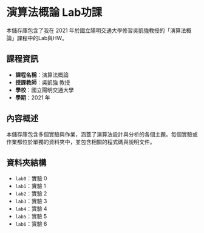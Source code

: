 # 演算法概論 Lab功課

本儲存庫包含了我在 2021 年於國立陽明交通大學修習吳凱強教授的「演算法概論」課程中的Lab與HW。

## 課程資訊

- **課程名稱**：演算法概論
- **授課教師**：吳凱強 教授
- **學校**：國立陽明交通大學
- **學期**：2021 年

## 內容概述

本儲存庫包含多個實驗與作業，涵蓋了演算法設計與分析的各個主題。每個實驗或作業都位於單獨的資料夾中，並包含相關的程式碼與說明文件。

## 資料夾結構

- `lab0`：實驗 0
- `lab1`：實驗 1
- `lab2`：實驗 2
- `lab3`：實驗 3
- `lab4`：實驗 4
- `lab5`：實驗 5
- `lab6`：實驗 6
